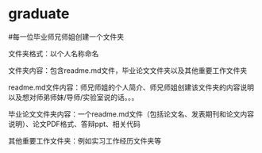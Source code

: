 # graduate

#每一位毕业师兄师姐创建一个文件夹

文件夹格式：以个人名称命名

文件夹内容：包含readme.md文件，毕业论文文件夹以及其他重要工作文件夹

readme.md文件内容：师兄师姐的个人简介、师兄师姐创建该文件夹的内容说明以及想对师弟师妹/导师/实验室说的话。。。

毕业论文文件夹内容：一个readme.md文件（包括论文名、发表期刊和论文内容说明）、论文PDF格式、答辩ppt、相关代码

其他重要工作文件夹：例如实习工作经历文件夹等
